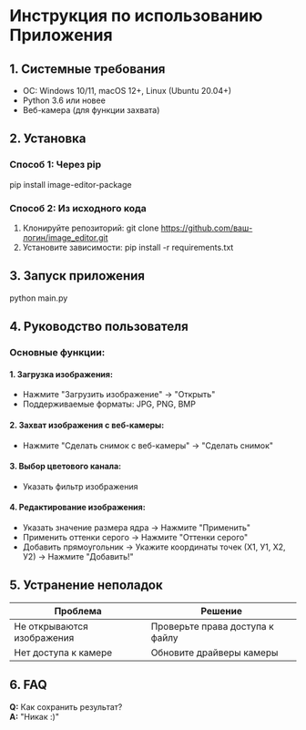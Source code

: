 # Инструкция по использованию Приложения

## 1. Системные требования
- ОС: Windows 10/11, macOS 12+, Linux (Ubuntu 20.04+)
- Python 3.6 или новее
- Веб-камера (для функции захвата)

## 2. Установка
### Способ 1: Через pip
pip install image-editor-package

### Способ 2: Из исходного кода
1. Клонируйте репозиторий:
git clone https://github.com/ваш-логин/image_editor.git
2. Установите зависимости:
pip install -r requirements.txt

## 3. Запуск приложения
python main.py

## 4. Руководство пользователя
### Основные функции:
#### 1. Загрузка изображения:
   - Нажмите "Загрузить изображение" → "Открыть"
   - Поддерживаемые форматы: JPG, PNG, BMP

#### 2. Захват изображения с веб-камеры:
   - Нажмите "Сделать снимок с веб-камеры" → "Сделать снимок"

#### 3. Выбор цветового канала:
   - Указать фильтр изображения

#### 4. Редактирование изображения:
   - Указать значение размера ядра  →  Нажмите "Применить"
   - Применить оттенки серого  →  Нажмите "Оттенки серого"
   - Добавить прямоугольник  →  Укажите координаты точек (Х1, У1, Х2, У2) →  Нажмите "Добавить!"

## 5. Устранение неполадок
| Проблема | Решение |
|----------|---------|
| Не открываются изображения | Проверьте права доступа к файлу |
| Нет доступа к камере | Обновите драйверы камеры |

## 6. FAQ
**Q:** Как сохранить результат?  
**A:** "Никак :)"
